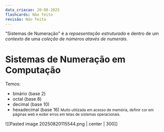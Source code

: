 ```yaml
---
data_criacao: 20-08-2025
flashcards: Não feito
revisão: Não feita
---
```

"Sistemas de Numeração" é a *repsesentação estruturada* e dentro de um *contexto* de uma *coleção de números atavés de numerais*.

# Sistemas de Numeração em Computação

Temos:
- binário (base 2)
- octal (base 8)
- decimal (base 10)
- hexadecimal (base 16) <small>Muito utilizada em acesso de memória, definir cor em páginas web e exibir erros em telas de sistemas operacionais.</small>

![[Pasted image 20250820115544.png | center | 300]]